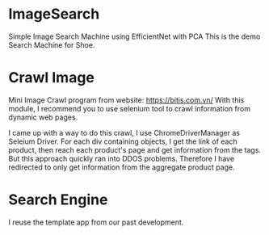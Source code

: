 # ImageSearch
Simple Image Search Machine using EfficientNet with PCA
This is the demo Search Machine for Shoe.

# Crawl Image
Mini Image Crawl program from website: https://bitis.com.vn/
With this module, I recommend you to use selenium tool to crawl information from dynamic web pages.

I came up with a way to do this crawl, I use ChromeDriverManager as Seleium Driver. For each div containing objects, I get the link of each product, then reach each product's page and get information from the tags. But this approach quickly ran into DDOS problems. Therefore I have redirected to only get information from the aggregate product page.

# Search Engine 
I reuse the template app from our past development.
